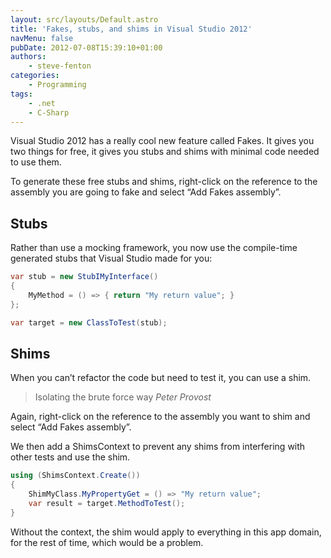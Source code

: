 ```yaml
---
layout: src/layouts/Default.astro
title: 'Fakes, stubs, and shims in Visual Studio 2012'
navMenu: false
pubDate: 2012-07-08T15:39:10+01:00
authors:
    - steve-fenton
categories:
    - Programming
tags:
    - .net
    - C-Sharp
---
```


Visual Studio 2012 has a really cool new feature called Fakes. It gives you two things for free, it gives you stubs and shims with minimal code needed to use them.

To generate these free stubs and shims, right-click on the reference to the assembly you are going to fake and select “Add Fakes assembly”.

## Stubs

Rather than use a mocking framework, you now use the compile-time generated stubs that Visual Studio made for you:

```csharp
var stub = new StubIMyInterface()
{
    MyMethod = () => { return "My return value"; }
};

var target = new ClassToTest(stub);
```

## Shims

When you can’t refactor the code but need to test it, you can use a shim.

> Isolating the brute force way <cite>Peter Provost</cite>

Again, right-click on the reference to the assembly you want to shim and select “Add Fakes assembly”.

We then add a ShimsContext to prevent any shims from interfering with other tests and use the shim.

```csharp
using (ShimsContext.Create())
{
    ShimMyClass.MyPropertyGet = () => "My return value";
    var result = target.MethodToTest();
}
```

Without the context, the shim would apply to everything in this app domain, for the rest of time, which would be a problem.